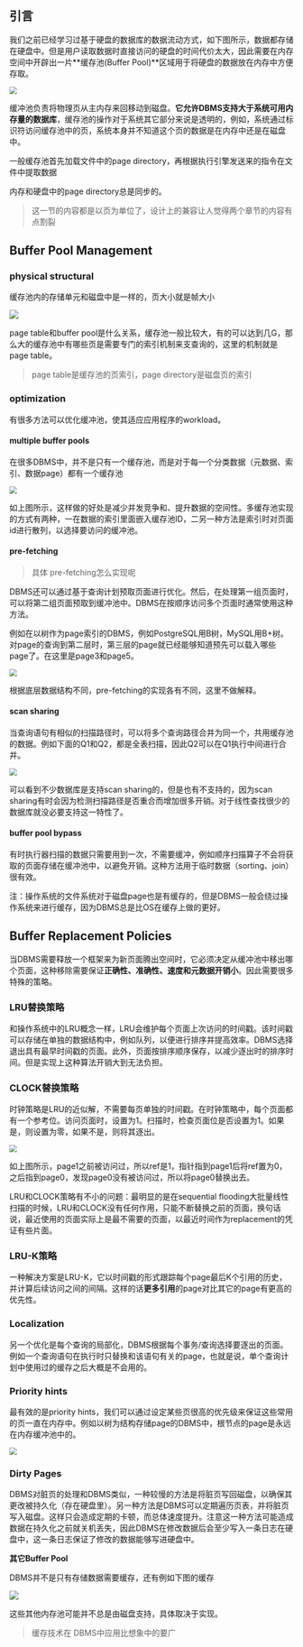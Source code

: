 ## 引言

我们之前已经学习过基于硬盘的数据库的数据流动方式，如下图所示，数据都存储在硬盘中。但是用户读取数据时直接访问的硬盘的时间代价太大，因此需要在内存空间中开辟出一片**缓存池(Buffer Pool)**区域用于将硬盘的数据放在内存中方便存取。

<img src="http://1.14.100.228:8002/images/2022/02/25/20220225215003.png" style="zoom:80%;" />

缓冲池负责将物理页从主内存来回移动到磁盘。**它允许DBMS支持大于系统可用内存量的数据库**，缓存池的操作对于系统其它部分来说是透明的，例如，系统通过标识符访问缓存池中的页，系统本身并不知道这个页的数据是在内存中还是在磁盘中。

一般缓存池首先加载文件中的page directory，再根据执行引擎发送来的指令在文件中提取数据

内存和硬盘中的page directory总是同步的。

> 这一节的内容都是以页为单位了，设计上的兼容让人觉得两个章节的内容有点割裂

## Buffer Pool Management

### physical structural

缓存池内的存储单元和磁盘中是一样的，页大小就是帧大小

![](http://1.14.100.228:8002/images/2022/03/03/20220304102829.png)

page table和buffer pool是什么关系，缓存池一般比较大，有的可以达到几G，那么大的缓存池中有哪些页是需要专门的索引机制来支查询的，这里的机制就是page table。

> page table是缓存池的页索引，page directory是磁盘页的索引

### optimization

有很多方法可以优化缓冲池，使其适应应用程序的workload。

#### multiple buffer pools

在很多DBMS中，并不是只有一个缓存池，而是对于每一个分类数据（元数据、索引、数据page）都有一个缓存池

<img src="http://1.14.100.228:8002/images/2022/03/03/20220304102941.png" style="zoom:80%;" />

如上图所示，这样做的好处是减少并发竞争和、提升数据的空间性。多缓存池实现的方式有两种，一在数据的索引里面嵌入缓存池ID，二另一种方法是索引时对页面id进行散列，以选择要访问的缓冲池。

#### pre-fetching

> 具体 pre-fetching怎么实现呢

DBMS还可以通过基于查询计划预取页面进行优化。然后，在处理第一组页面时，可以将第二组页面预取到缓冲池中。DBMS在按顺序访问多个页面时通常使用这种方法。

例如在以树作为page索引的DBMS，例如PostgreSQL用B树，MySQL用B+树。对page的查询到第二层时，第三层的page就已经能够知道预先可以载入哪些page了。在这里是page3和page5。

<img src="http://1.14.100.228:8002/images/2022/03/03/20220304103554.png" style="zoom:80%;" />

根据底层数据结构不同，pre-fetching的实现各有不同，这里不做解释。

#### scan sharing

当查询语句有相似的扫描路径时，可以将多个查询路径合并为同一个，共用缓存池的数据。例如下面的Q1和Q2，都是全表扫描，因此Q2可以在Q1执行中间进行合并。

<img src="http://1.14.100.228:8002/images/2022/03/03/20220304104140.png" style="zoom:80%;" />

可以看到不少数据库是支持scan sharing的，但是也有不支持的，因为scan sharing有时会因为检测扫描路径是否重合而增加很多开销。对于线性查找很少的数据库就没必要支持这一特性了。

#### buffer pool bypass

有时执行器扫描的数据只需要用到一次，不需要缓冲，例如顺序扫描算子不会将获取的页面存储在缓冲池中，以避免开销。这种方法用于临时数据（sorting、join）很有效。

注：操作系统的文件系统对于磁盘page也是有缓存的，但是DBMS一般会绕过操作系统来进行缓存，因为DBMS总是比OS在缓存上做的更好。

## Buffer Replacement Policies

当DBMS需要释放一个框架来为新页面腾出空间时，它必须决定从缓冲池中移出哪个页面，这种移除需要保证**正确性、准确性、速度和元数据开销小**。因此需要很多特殊的策略。

### LRU替换策略

和操作系统中的LRU概念一样，LRU会维护每个页面上次访问的时间戳。该时间戳可以存储在单独的数据结构中，例如队列，以便进行排序并提高效率。DBMS选择退出具有最早时间戳的页面。此外，页面按排序顺序保存，以减少逐出时的排序时间。但是实现上这种算法开销大到无法负担。

### CLOCK替换策略

时钟策略是LRU的近似解，不需要每页单独的时间戳。在时钟策略中，每个页面都有一个参考位。访问页面时，设置为1。扫描时，检查页面位是否设置为1。如果是，则设置为零，如果不是，则将其逐出。

<img src="http://1.14.100.228:8002/images/2022/03/04/20220304110042.png" style="zoom:80%;" />

如上图所示，page1之前被访问过，所以ref是1，指针指到page1后将ref置为0，之后指到page0，发现page0没有被访问过，所以将page0替换出去。

LRU和CLOCK策略有不小的问题：最明显的是在sequential flooding大批量线性扫描的时候，LRU和CLOCK没有任何作用，只能不断替换之前的页面，换句话说，最近使用的页面实际上是最不需要的页面，以最近时间作为replacement的凭证有些片面。

### LRU-K策略

一种解决方案是LRU-K，它以时间戳的形式跟踪每个page最后K个引用的历史，并计算后续访问之间的间隔。这样的话**更多引用**的page对比其它的page有更高的优先性。

### Localization

另一个优化是每个查询的局部化，DBMS根据每个事务/查询选择要逐出的页面。例如一个查询语句在执行时只替换和该语句有关的page，也就是说，单个查询计划中使用过的缓存之后大概是不会用的。

### Priority hints

最有效的是priority hints，我们可以通过设定某些页很高的优先级来保证这些常用的页一直在内存中。例如以树为结构存储page的DBMS中，根节点的page是永远在内存缓冲池中的。

<img src="http://1.14.100.228:8002/images/2022/03/04/20220304111341.png" style="zoom:80%;" />

### Dirty Pages

DBMS对脏页的处理和DBMS类似，一种较慢的方法是将脏页写回磁盘，以确保其更改被持久化（存在硬盘里）。另一种方法是DBMS可以定期遍历页表，并将脏页写入磁盘。这样只会造成定期的卡顿，而总体速度提升。注意这一种方法可能造成数据在持久化之前就关机丢失，因此DBMS在修改数据后会至少写入一条日志在硬盘中，这一条日志保证了修改的数据能够写进硬盘中。

**其它Buffer Pool**

DBMS并不是只有存储数据需要缓存，还有例如下图的缓存

<img src="http://1.14.100.228:8002/images/2022/03/04/20220304112425.png"  />

这些其他内存池可能并不总是由磁盘支持，具体取决于实现。

> 缓存技术在 DBMS中应用比想象中的要广



















